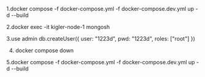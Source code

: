 1.docker compose  -f docker-compose.yml -f docker-compose.dev.yml up -d --build

2.docker exec -it kigler-node-1 mongosh

3.use admin
db.createUser({
  user: "1223d",
  pwd: "1223d",
  roles: ["root"]
})

4. docker compose down

5.docker compose  -f docker-compose.yml -f docker-compose.dev.yml up -d --build


